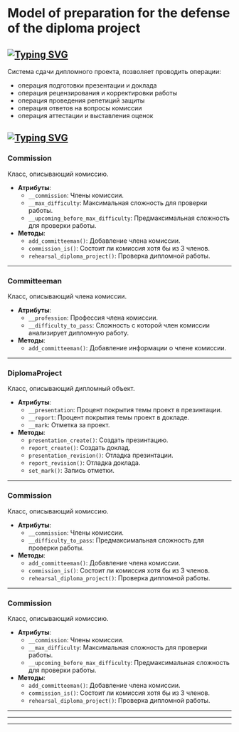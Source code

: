 # Model of preparation for the defense of the diploma project

## [![Typing SVG](https://readme-typing-svg.herokuapp.com?font=Fira+Code&pause=1000&color=FED967&width=435&lines=%D0%9E%D0%BF%D0%B8%D1%81%D0%B0%D0%BD%D0%B8%D0%B5)](https://git.io/typing-svg)
Система сдачи дипломного проекта, позволяет проводить операции:
* операция подготовки презентации и доклада
* операция рецензирования и корректировки работы 
* операция проведения репетиций защиты
* операция ответов на вопросы комиссии
* операция аттестации и выставления оценок


## [![Typing SVG](https://readme-typing-svg.herokuapp.com?font=Fira+Code&pause=1000&color=FED967&width=435&lines=%D0%9A%D0%BB%D0%B0%D1%81%D1%81%D1%8B)](https://git.io/typing-svg)
### Commission
Класс, описывающий комиссию.
* **Атрибуты**:
  * `__commission`: Члены комиссии.
  * `__max_difficulty`: Максимальная сложность для проверки работы.
  * `__upcoming_before_max_difficulty`: Предмаксимальная сложность для проверки работы.
* **Методы**:
  * `add_committeeman()`: Добавление члена комиссии.
  * `commission_is()`: Состоит ли комиссия хотя бы из 3 членов.
  * `rehearsal_diploma_project()`: Проверка дипломной работы.

---

### Committeeman
Класс, описывающий члена комиссии.
* **Атрибуты**:
  * `__profession`: Профессия члена комиссии.
  * `__difficulty_to_pass`: Сложность с которой член комиссии анализирует дипломную работу.
* **Методы**:
  * `add_committeeman()`: Добавление информации о члене комиссии.

---

### DiplomaProject
Класс, описывающий дипломный объект.
* **Атрибуты**:
  * `__presentation`: Процент покрытия темы проект в презинтации.
  * `__report`: Процент покрытия темы проект в докладе.
  * `__mark`: Отметка за проект.
* **Методы**:
  * `presentation_create()`: Создать презинтацию.
  * `report_create()`: Создать доклад.
  * `presentation_revision()`: Отладка презинтации.
  * `report_revision()`: Отладка доклада.
  * `set_mark()`: Запись отметки.

---

### Commission
Класс, описывающий комиссию.
* **Атрибуты**:
  * `__commission`: Члены комиссии.
  * `__difficulty_to_pass`: Предмаксимальная сложность для проверки работы.
* **Методы**:
  * `add_committeeman()`: Добавление члена комиссии.
  * `commission_is()`: Состоит ли комиссия хотя бы из 3 членов.
  * `rehearsal_diploma_project()`: Проверка дипломной работы.

---

### Commission
Класс, описывающий комиссию.
* **Атрибуты**:
  * `__commission`: Члены комиссии.
  * `__max_difficulty`: Максимальная сложность для проверки работы.
  * `__upcoming_before_max_difficulty`: Предмаксимальная сложность для проверки работы.
* **Методы**:
  * `add_committeeman()`: Добавление члена комиссии.
  * `commission_is()`: Состоит ли комиссия хотя бы из 3 членов.
  * `rehearsal_diploma_project()`: Проверка дипломной работы.

---
    
---

---
  
